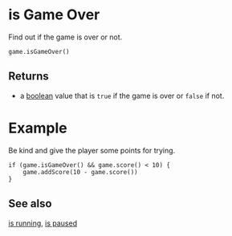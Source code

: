 # is Game Over

Find out if the game is over or not.

```sig
game.isGameOver()
```

## Returns

* a [boolean](/types/boolean) value that is `true` if the game is over or `false` if not.
# Example

Be kind and give the player some points for trying.

```blocks
if (game.isGameOver() && game.score() < 10) {
    game.addScore(10 - game.score())
}
```

## See also

[is running](/reference/game/is-running),
[is paused](/reference/game/is-paused)